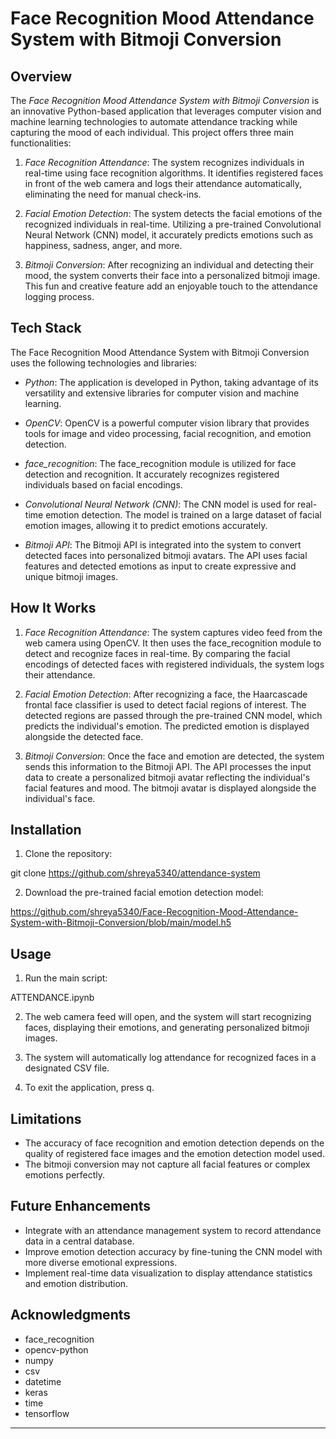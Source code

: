 # Face Recognition Mood Attendance System with Bitmoji Conversion

## Overview

The *Face Recognition Mood Attendance System with Bitmoji Conversion* is an innovative Python-based application that leverages computer vision and machine learning technologies to automate attendance tracking while capturing the mood of each individual. This project offers three main functionalities:

1. *Face Recognition Attendance*: The system recognizes individuals in real-time using face recognition algorithms. It identifies registered faces in front of the web camera and logs their attendance automatically, eliminating the need for manual check-ins.

2. *Facial Emotion Detection*: The system detects the facial emotions of the recognized individuals in real-time. Utilizing a pre-trained Convolutional Neural Network (CNN) model, it accurately predicts emotions such as happiness, sadness, anger, and more.

3. *Bitmoji Conversion*: After recognizing an individual and detecting their mood, the system converts their face into a personalized bitmoji image. This fun and creative feature add an enjoyable touch to the attendance logging process.

## Tech Stack

The Face Recognition Mood Attendance System with Bitmoji Conversion uses the following technologies and libraries:

- *Python*: The application is developed in Python, taking advantage of its versatility and extensive libraries for computer vision and machine learning.

- *OpenCV*: OpenCV is a powerful computer vision library that provides tools for image and video processing, facial recognition, and emotion detection.

- *face_recognition*: The face_recognition module is utilized for face detection and recognition. It accurately recognizes registered individuals based on facial encodings.

- *Convolutional Neural Network (CNN)*: The CNN model is used for real-time emotion detection. The model is trained on a large dataset of facial emotion images, allowing it to predict emotions accurately.

- *Bitmoji API*: The Bitmoji API is integrated into the system to convert detected faces into personalized bitmoji avatars. The API uses facial features and detected emotions as input to create expressive and unique bitmoji images.

## How It Works

1. *Face Recognition Attendance*: The system captures video feed from the web camera using OpenCV. It then uses the face_recognition module to detect and recognize faces in real-time. By comparing the facial encodings of detected faces with registered individuals, the system logs their attendance.

2. *Facial Emotion Detection*: After recognizing a face, the Haarcascade frontal face classifier is used to detect facial regions of interest. The detected regions are passed through the pre-trained CNN model, which predicts the individual's emotion. The predicted emotion is displayed alongside the detected face.

3. *Bitmoji Conversion*: Once the face and emotion are detected, the system sends this information to the Bitmoji API. The API processes the input data to create a personalized bitmoji avatar reflecting the individual's facial features and mood. The bitmoji avatar is displayed alongside the individual's face.

## Installation

1. Clone the repository:


git clone https://github.com/shreya5340/attendance-system


2. Download the pre-trained facial emotion detection model:

https://github.com/shreya5340/Face-Recognition-Mood-Attendance-System-with-Bitmoji-Conversion/blob/main/model.h5
## Usage

1. Run the main script:


ATTENDANCE.ipynb


2. The web camera feed will open, and the system will start recognizing faces, displaying their emotions, and generating personalized bitmoji images.

3. The system will automatically log attendance for recognized faces in a designated CSV file.

4. To exit the application, press q.

## Limitations

- The accuracy of face recognition and emotion detection depends on the quality of registered face images and the emotion detection model used.
- The bitmoji conversion may not capture all facial features or complex emotions perfectly.

## Future Enhancements

- Integrate with an attendance management system to record attendance data in a central database.
- Improve emotion detection accuracy by fine-tuning the CNN model with more diverse emotional expressions.
- Implement real-time data visualization to display attendance statistics and emotion distribution.

## Acknowledgments

- face_recognition
- opencv-python
- numpy
- csv
- datetime
- keras
- time
- tensorflow

---
